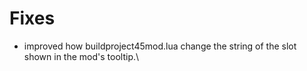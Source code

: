 # Fixes
- improved how buildproject45mod.lua change the string of the slot shown in the mod's tooltip.\
<!-- Motivation: I attempted to make a subsonic ammo mod that turns semi/auto guns manual-feed. Despite showing that I have indeed made an "ammo" mod, the presence of augment.gun makes my code classify it as a mod belonging to the "unknown" slot unless I specify the slot it belongs to. If I do specify the slot, the slot shows up in the tooltip as "ammoType", which looks ugly. This change will allow me and other modders to be explicit with the slot under the hood. -->